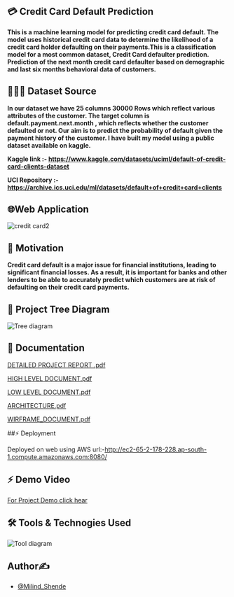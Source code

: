 ## 💳 Credit Card Default Prediction

**This is a machine learning model for predicting credit card default. The model uses historical credit card data to determine the likelihood of a credit card holder defaulting on their payments.This is a classification model for a most common dataset, Credit Card defaulter prediction. Prediction of the next month credit card defaulter based on demographic and last six months behavioral data of customers.**

## 📙📙📙 Dataset Source

**In our dataset we have 25 columns 30000 Rows which reflect various attributes of the customer. The target column is default.payment.next.month , which reflects whether the customer defaulted or not. Our aim is to predict the probability of default given the payment history of the customer. I have built my model using a public dataset available on kaggle.**

**Kaggle link :- https://www.kaggle.com/datasets/uciml/default-of-credit-card-clients-dataset**

**UCI Repository :- https://archive.ics.uci.edu/ml/datasets/default+of+credit+card+clients**

## 🌐Web Application

![credit card2](https://user-images.githubusercontent.com/103568452/216960684-e847e264-ecdb-41d7-8944-c48317cc9dc5.jpg)

## 🧘 Motivation

**Credit card default is a major issue for financial institutions, leading to significant financial losses. As a result, it is important for banks and other lenders to be able to accurately predict which customers are at risk of defaulting on their credit card payments.**

## 🌲 Project Tree Diagram

![Tree diagram](https://user-images.githubusercontent.com/103568452/216969847-c5b20524-e9bd-478a-b051-08d074f23566.jpg)

## 📄 Documentation

[DETAILED PROJECT REPORT .pdf](https://drive.google.com/file/d/1vQvUpEL_7mlt1_MWI1Z06poNB4eEKuRG/view?usp=sharing)

[HIGH LEVEL DOCUMENT.pdf](https://drive.google.com/file/d/1HmdO7YcsZQ-GVmKPYkc1izOIqrHVdJFZ/view?usp=sharing)

[LOW LEVEL DOCUMENT.pdf](https://drive.google.com/file/d/1iIs8KJUd51k_p6DaubdlMAq8Ydcm2USh/view?usp=sharing)

[ARCHITECTURE.pdf](https://drive.google.com/file/d/1mAoQCZDLoWjRYG9yoimVMmR0XpNyhnQ6/view?usp=sharing)

[WIRFRAME_DOCUMENT.pdf](https://drive.google.com/file/d/1xMECxO3t93lZKR6ZCvk4x6nY2vvdELff/view?usp=sharing)

##⚡ Deployment

Deployed on web using AWS url:-http://ec2-65-2-178-228.ap-south-1.compute.amazonaws.com:8080/

## ⚡ Demo Video

[For Project Demo click hear](https://www.youtube.com/watch?v=YkiIHy1gA8o&feature=youtu.be)

## 🛠️ Tools & Technogies Used

![Tool diagram](https://user-images.githubusercontent.com/103568452/216972609-8f533487-e40d-4a8e-8929-f9196c1bf0c6.jpg)

## Author✍

* [@Milind_Shende](https://github.com/Milind-Shende)

